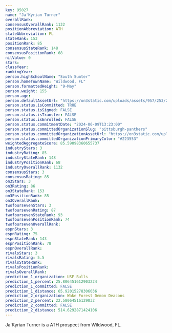 ```yaml
---
key: 95027
name: "Ja'Kyrian Turner"
overallRank: 
consensusOverallRank: 1132
positionAbbreviation: ATH
stateAbbreviation: FL
stateRank: 153
positionRank: 85
consensusStateRank: 148
consensusPositionRank: 68
nilValue: 0
stars: 
classYear: 
rankingYear: 
person.highSchoolName: "South Sumter"
person.homeTownName: "Wildwood, FL"
person.formattedHeight: "9-May"
person.weight: 155
person.age: 
person.defaultAssetUrl: "https://on3static.com/uploads/assets/957/253/253957.png"
person.status.isCommitted: TRUE
person.status.isSigned: FALSE
person.status.isTransfer: FALSE
person.status.isEnrolled: FALSE
person.status.commitmentDate: "2024-06-09T13:23:00"
person.status.committedOrganizationSlug: "pittsburgh-panthers"
person.status.committedOrganizationAssetUrl: "https://on3static.com/uploads/assets/797/149/149797.svg"
person.status.committedOrganizationPrimaryColor: "#223553"
weightedAggregateScore: 85.59098360655737
industryStars: 3
industryRating: 85
industryStateRank: 148
industryPositionRank: 68
industryOverallRank: 1132
consensusStars: 3
consensusRating: 85
on3Stars: 3
on3Rating: 86
on3StateRank: 153
on3PositionRank: 85
on3OverallRank: 
twofoursevenStars: 3
twofoursevenRating: 87
twofoursevenStateRank: 93
twofoursevenPositionRank: 74
twofoursevenOverallRank: 
espnStars: 3
espnRating: 75
espnStateRank: 143
espnPositionRank: 78
espnOverallRank: 
rivalsStars: 3
rivalsRating: 5.5
rivalsStateRank: 
rivalsPositionRank: 
rivalsOverallRank: 
prediction_1_organization: USF Bulls
prediction_1_percent: 25.806451612903224
prediction_1_committed: FALSE
prediction_1_distance: 65.92015278306036
prediction_2_organization: Wake Forest Demon Deacons
prediction_2_percent: 22.58064516129032
prediction_2_committed: FALSE
prediction_2_distance: 514.6292871424106
---
```

Ja'Kyrian Turner is a ATH prospect from Wildwood, FL.